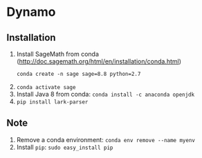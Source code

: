 # Dynamo

## Installation

1. Install SageMath from conda (http://doc.sagemath.org/html/en/installation/conda.html)
    ```
    conda create -n sage sage=8.8 python=2.7
    ```
1. `conda activate sage`
1. Install Java 8 from conda: `conda install -c anaconda openjdk`
1. `pip install lark-parser`

## Note

1. Remove a conda environment: `conda env remove --name myenv`
1. Install `pip`: `sudo easy_install pip`
